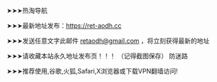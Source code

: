 ➤➤➤热淘导航

➤➤➤最新地址发布：https://ret-aodh.cc

➤➤➤发送任意文字此邮件 retaodh@gmail.com ，将立刻获得最新的地址

➤➤➤请收藏本站永久地址发布页！！！ （记得截图保存） 防迷路

➤➤➤推荐使用,谷歌,火狐,Safari,X浏览器或下载VPN翻墙访问! 
